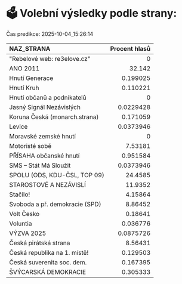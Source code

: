 # 🗳️ Volební výsledky podle strany:

Čas predikce: 2025-10-04_15:26:14

| NAZ_STRANA                     |   Procent hlasů |
|:-------------------------------|----------------:|
| "Rebelové web: re3elove.cz"    |       0         |
| ANO 2011                       |      32.142     |
| Hnutí Generace                 |       0.199025  |
| Hnutí Kruh                     |       0.110221  |
| Hnutí občanů a podnikatelů     |       0         |
| Jasný Signál Nezávislých       |       0.0229428 |
| Koruna Česká (monarch.strana)  |       0.171059  |
| Levice                         |       0.0373946 |
| Moravské zemské hnutí          |       0         |
| Motoristé sobě                 |       7.53181   |
| PŘÍSAHA občanské hnutí         |       0.951584  |
| SMS – Stát Má Sloužit          |       0.0373946 |
| SPOLU (ODS, KDU-ČSL, TOP 09)   |      24.4585    |
| STAROSTOVÉ A NEZÁVISLÍ         |      11.9352    |
| Stačilo!                       |       4.15864   |
| Svoboda a př. demokracie (SPD) |       8.86452   |
| Volt Česko                     |       0.18641   |
| Voluntia                       |       0.036776  |
| VÝZVA 2025                     |       0.0875726 |
| Česká pirátská strana          |       8.56431   |
| Česká republika na 1. místě!   |       0.129503  |
| Česká suverenita soc. dem.     |       0.167395  |
| ŠVÝCARSKÁ DEMOKRACIE           |       0.305333  |